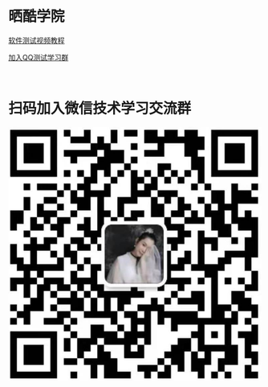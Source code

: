 # 晒酷学院
[软件测试视频教程](http://shareku.ke.qq.com/)
<p>
<a href="https://jq.qq.com/?_wv=1027&k=EQGVQd8Z">加入QQ测试学习群</a>
</p>
<br/>

# 扫码加入微信技术学习交流群

![avatar](img/weiwei.png)
